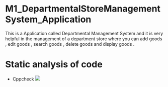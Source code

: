 # M1_DepartmentalStoreManagementSystem_Application
This is a Application called Departmental Management System and it is very helpful in the management of a department store where you can add goods , edit goods , search goods ,  delete goods and display goods .


# Static analysis of code
  - Cppcheck
![]([![Cppcheck](https://github.com/harshvardhan745/M1_DepartmentalStoreManagementSystem_Application/actions/workflows/Static-check.yml/badge.svg?branch=main)](https://github.com/harshvardhan745/M1_DepartmentalStoreManagementSystem_Application/actions/workflows/Static-check.yml))
